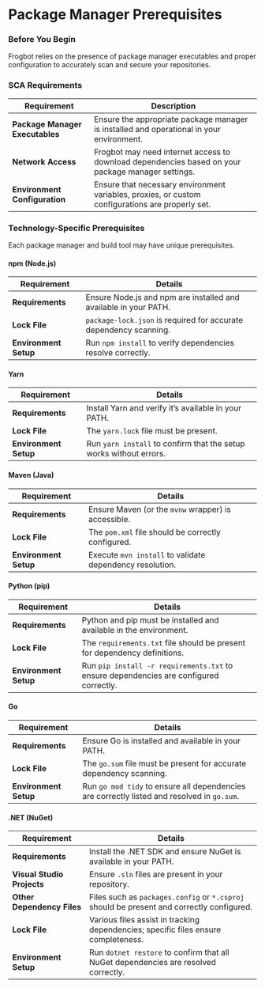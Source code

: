 # Package Manager Prerequisites

### Before You Begin

Frogbot relies on the presence of package manager executables and proper configuration to accurately scan and secure your repositories.

### SCA Requirements

| Requirement                     | Description                                                                                       |
| ------------------------------- | ------------------------------------------------------------------------------------------------- |
| **Package Manager Executables** | Ensure the appropriate package manager is installed and operational in your environment.          |
| **Network Access**              | Frogbot may need internet access to download dependencies based on your package manager settings. |
| **Environment Configuration**   | Ensure that necessary environment variables, proxies, or custom configurations are properly set.  |

### Technology-Specific Prerequisites

Each package manager and build tool may have unique prerequisites.

#### **npm (Node.js)**

| Requirement           | Details                                                           |
| --------------------- | ----------------------------------------------------------------- |
| **Requirements**      | Ensure Node.js and npm are installed and available in your PATH.  |
| **Lock File**         | `package-lock.json` is required for accurate dependency scanning. |
| **Environment Setup** | Run `npm install` to verify dependencies resolve correctly.       |

#### **Yarn**

| Requirement           | Details                                                             |
| --------------------- | ------------------------------------------------------------------- |
| **Requirements**      | Install Yarn and verify it’s available in your PATH.                |
| **Lock File**         | The `yarn.lock` file must be present.                               |
| **Environment Setup** | Run `yarn install`  to confirm that the setup works without errors. |

#### **Maven (Java)**

| Requirement           | Details                                                  |
| --------------------- | -------------------------------------------------------- |
| **Requirements**      | Ensure Maven (or the `mvnw` wrapper) is accessible.      |
| **Lock File**         | The `pom.xml` file should be correctly configured.       |
| **Environment Setup** | Execute `mvn install` to validate dependency resolution. |

#### **Python (pip)**

| Requirement           | Details                                                                                |
| --------------------- | -------------------------------------------------------------------------------------- |
| **Requirements**      | Python and pip must be installed and available in the environment.                     |
| **Lock File**         | The `requirements.txt` file should be present for dependency definitions.              |
| **Environment Setup** | Run `pip install -r requirements.txt` to ensure dependencies are configured correctly. |

#### **Go**

| Requirement           | Details                                                                                     |
| --------------------- | ------------------------------------------------------------------------------------------- |
| **Requirements**      | Ensure Go is installed and available in your PATH.                                          |
| **Lock File**         | The `go.sum` file must be present for accurate dependency scanning.                         |
| **Environment Setup** | Run `go mod tidy` to ensure all dependencies are correctly listed and resolved in `go.sum`. |

#### **.NET (NuGet)**

| Requirement                | Details                                                                                    |
| -------------------------- | ------------------------------------------------------------------------------------------ |
| **Requirements**           | Install the .NET SDK and ensure NuGet is available in your PATH.                           |
| **Visual Studio Projects** | Ensure `.sln` files are present in your repository.                                        |
| **Other Dependency Files** | Files such as `packages.config` or  `*.csproj` should be present and correctly configured. |
| **Lock File**              | Various files assist in tracking dependencies; specific files ensure completeness.         |
| **Environment Setup**      | Run `dotnet restore` to confirm that all NuGet dependencies are resolved correctly.        |
